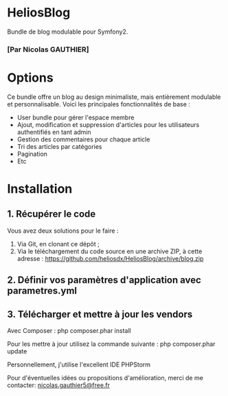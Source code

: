 # HeliosBlog
Bundle de blog modulable pour Symfony2.
### [Par Nicolas GAUTHIER]

# Options
Ce bundle offre un blog au design minimaliste, mais entièrement modulable et personnalisable. Voici les principales fonctionnalités de base :
- User bundle pour gérer l'espace membre
- Ajout, modification et suppression d'articles pour les utilisateurs authentifiés en tant admin
- Gestion des commentaires pour chaque article
- Tri des articles par catégories
- Pagination
- Etc

# Installation
## 1. Récupérer le code
Vous avez deux solutions pour le faire :

1. Via Git, en clonant ce dépôt ;
2. Via le téléchargement du code source en une archive ZIP, à cette adresse : https://github.com/heliosdx/HeliosBlog/archive/blog.zip

## 2. Définir vos paramètres d'application avec parametres.yml

## 3. Télécharger et mettre à jour les vendors
Avec Composer :
    php composer.phar install

Pour les mettre à jour utilisez la commande suivante :
    php composer.phar update

Personnellement, j'utilise l'excellent IDE PHPStorm



Pour d'éventuelles idées ou propositions d'amélioration, merci de me contacter: nicolas.gauthier5@free.fr
